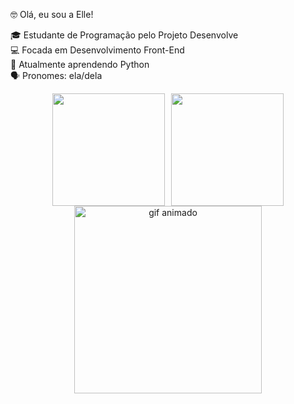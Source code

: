 🤓 Olá, eu sou a Elle!

🎓 Estudante de Programação pelo Projeto Desenvolve <br>
💻 Focada em Desenvolvimento Front-End <br>
🐍 Atualmente aprendendo Python <br>
🗣️ Pronomes: ela/dela

<div align="center" style="display: flex; justify-content: center; gap: 10px;"> <a href="https://github.com/ellezera"> <img height="180em" src="https://github-readme-stats.vercel.app/api?username=ellezera&show_icons=true&theme=dark"/> </a> <a href="https://github.com/ellezera"> <img height="180em" src="https://github-readme-stats.vercel.app/api/top-langs/?username=ellezera&layout=compact&langs_count=16&theme=dark"/> </a> </div> <div align="center"> <a href="https://picasion.com/"> <img src="https://i.picasion.com/pic92/e6407ed8e39e65934d934d46bdd1fb5b.gif" width="300" height="300" alt="gif animado" /> </a> </div>
